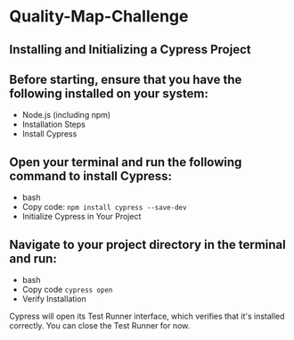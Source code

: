 # Quality-Map-Challenge

## Installing and Initializing a Cypress Project

## Before starting, ensure that you have the following installed on your system:

- Node.js (including npm)
- Installation Steps
- Install Cypress

## Open your terminal and run the following command to install Cypress:

- bash
- Copy code:
  `npm install cypress --save-dev`
- Initialize Cypress in Your Project

## Navigate to your project directory in the terminal and run:

- bash
- Copy code
  `cypress open`
- Verify Installation

Cypress will open its Test Runner interface, which verifies that it's installed correctly. You can close the Test Runner for now.
